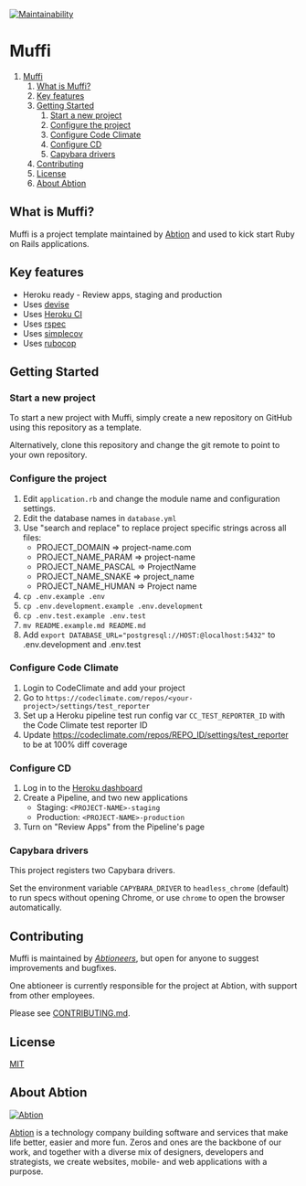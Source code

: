 [![Maintainability](https://api.codeclimate.com/v1/badges/d0e13853fa82d32e650a/maintainability)](https://codeclimate.com/repos/5dcbb7cd09f28e014c00f396/maintainability)

# Muffi

1. [Muffi](#muffi)
   1. [What is Muffi?](#what-is-muffi)
   2. [Key features](#key-features)
   3. [Getting Started](#getting-started)
      1. [Start a new project](#start-a-new-project)
      2. [Configure the project](#configure-the-project)
      3. [Configure Code Climate](#configure-code-climate)
      4. [Configure CD](#configure-cd)
      5. [Capybara drivers](#capybara-drivers)
   4. [Contributing](#contributing)
   5. [License](#license)
   6. [About Abtion](#about-abtion)

## What is Muffi?

Muffi is a project template maintained by [Abtion](https://abtion.com/) and used to kick start
Ruby on Rails applications.

## Key features

* Heroku ready - Review apps, staging and production
* Uses [devise](https://github.com/plataformatec/devise)
* Uses [Heroku CI](https://heroku.com)
* Uses [rspec](https://github.com/rspec/rspec-rails)
* Uses [simplecov](https://github.com/colszowka/simplecov)
* Uses [rubocop](https://github.com/bbatsov/rubocop)

## Getting Started

### Start a new project

To start a new project with Muffi, simply create a new repository on GitHub
using this repository as a template.

Alternatively, clone this repository and change the git remote to point to
your own repository.

### Configure the project

1. Edit `application.rb` and change the module name and configuration settings.
2. Edit the database names in `database.yml`
3. Use "search and replace" to replace project specific strings across all files:
   - PROJECT_DOMAIN => project-name.com
   - PROJECT_NAME_PARAM => project-name
   - PROJECT_NAME_PASCAL => ProjectName
   - PROJECT_NAME_SNAKE => project_name
   - PROJECT_NAME_HUMAN => Project name
4. `cp .env.example .env`
5. `cp .env.development.example .env.development`
6. `cp .env.test.example .env.test`
7. `mv README.example.md README.md`
8. Add `export DATABASE_URL="postgresql://HOST:@localhost:5432"` to .env.development and .env.test

### Configure Code Climate

1. Login to CodeClimate and add your project
2. Go to `https://codeclimate.com/repos/<your-project>/settings/test_reporter`
3. Set up a Heroku pipeline test run config var `CC_TEST_REPORTER_ID` with the Code Climate test reporter ID
4. Update https://codeclimate.com/repos/REPO_ID/settings/test_reporter to be at 100% diff coverage

### Configure CD

1. Log in to the [Heroku dashboard](https://dashboard.heroku.com)
2. Create a Pipeline, and two new applications
    - Staging: `<PROJECT-NAME>-staging`
    - Production: `<PROJECT-NAME>-production`
3. Turn on "Review Apps" from the Pipeline's page

### Capybara drivers

This project registers two Capybara drivers.

Set the environment variable `CAPYBARA_DRIVER` to `headless_chrome` (default) to run specs without
opening Chrome, or use `chrome` to open the browser automatically.

## Contributing

Muffi is maintained by [_Abtioneers_](#about-abtion), but open for anyone to suggest improvements and bugfixes.

One abtioneer is currently responsible for the project at Abtion, with support from other employees.

Please see [CONTRIBUTING.md](https://github.com/abtion/muffi/blob/master/CONTRIBUTING.md).

## License

[MIT](https://opensource.org/licenses/MIT)

## About Abtion

[![Abtion](abtion.png "Abtion")](https://abtion.com/)

[Abtion](https://abtion.com/) is a technology company building software and
services that make life better, easier and more fun. Zeros and ones are the
backbone of our work, and together with a diverse mix of designers, developers
and strategists, we create websites, mobile- and web applications with a purpose.
